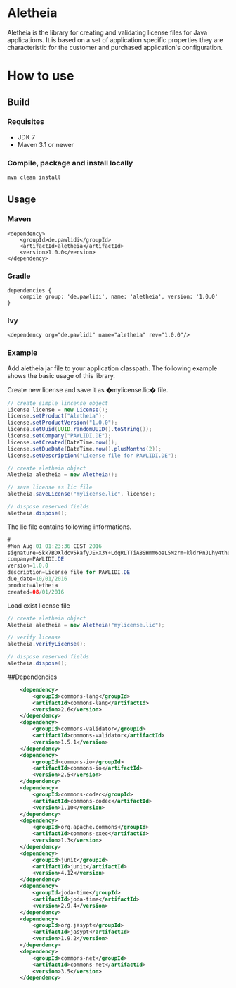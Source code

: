 # Aletheia
Aletheia is the library for creating and validating license files for Java applications. It is based on a set of 
application specific properties they are characteristic for the customer and purchased application's configuration.

# How to use

## Build ##

### Requisites ###

* JDK 7
* Maven 3.1 or newer

### Compile, package and install locally ###

```
mvn clean install
```

## Usage ##

### Maven ###
```
<dependency>
    <groupId>de.pawlidi</groupId>
    <artifactId>aletheia</artifactId>
    <version>1.0.0</version>
</dependency>
```

### Gradle ###
```
dependencies {
    compile group: 'de.pawlidi', name: 'aletheia', version: '1.0.0'
}
```

### Ivy ###
```
<dependency org="de.pawlidi" name="aletheia" rev="1.0.0"/>
```

### Example ###


Add aletheia jar file to your application classpath. The following example shows the basic usage of this library.

Create new license and save it as �mylicense.lic� file.

```java
// create simple lincense object
License license = new License();
license.setProduct("Aletheia");
license.setProductVersion("1.0.0");
license.setUuid(UUID.randomUUID().toString());
license.setCompany("PAWLIDI.DE");
license.setCreated(DateTime.now());
license.setDueDate(DateTime.now().plusMonths(2));
license.setDescription("License file for PAWLIDI.DE");

// create aletheia object
Aletheia aletheia = new Aletheia();

// save license as lic file
aletheia.saveLicense("mylicense.lic", license);

// dispose reserved fields
aletheia.dispose();
```

The lic file contains following informations.
```java
#
#Mon Aug 01 01:23:36 CEST 2016
signature=Skk7BDXldcv5kafyJEHX3Y+LdqRLTTiA8SHmm6oaL5Mzrm+kldrPnJLhy4thUni2Hsa7KaB/PYhxOULGMPSeC+rxtuWe61gpbL3Scwk2ji2LSOvWUk/V1p7ZEOKBA6dj4cirZxgmtP0/cSixYzbQ6iuy1AY8IFYqTlEYRcn61WaZaKiTaiCIgXO7Oa8UeHhhXjbZXZYpPRxCU/bqMfEz6PqWQn55/taoZIVcF4fIwQJY5WMdQ9Lv6AyQmdPNJpkZkZ+HVpTKxESxXxOZZQ7DgHSWvAdGkJzONGxPVSu0K/l5h/Rx9eyYpwOJdRi5ifYQ2a/+KasSULQohZoN4l9rjw\=\=
company=PAWLIDI.DE
version=1.0.0
description=License file for PAWLIDI.DE
due_date=10/01/2016
product=Aletheia
created=08/01/2016
```

Load exist license file
```java
// create aletheia object
Aletheia aletheia = new Aletheia("mylicense.lic");

// verify license
aletheia.verifyLicense();

// dispose reserved fields
aletheia.dispose();
```
##Dependencies
```xml
	<dependency>
  		<groupId>commons-lang</groupId>
  		<artifactId>commons-lang</artifactId>
  		<version>2.6</version>
  	</dependency>
  	<dependency>
  		<groupId>commons-validator</groupId>
  		<artifactId>commons-validator</artifactId>
  		<version>1.5.1</version>
  	</dependency>
  	<dependency>
  		<groupId>commons-io</groupId>
  		<artifactId>commons-io</artifactId>
  		<version>2.5</version>
  	</dependency>
  	<dependency>
  		<groupId>commons-codec</groupId>
  		<artifactId>commons-codec</artifactId>
  		<version>1.10</version>
  	</dependency>
  	<dependency>
  		<groupId>org.apache.commons</groupId>
  		<artifactId>commons-exec</artifactId>
  		<version>1.3</version>
  	</dependency>
  	<dependency>
  		<groupId>junit</groupId>
  		<artifactId>junit</artifactId>
  		<version>4.12</version>
  	</dependency>
  	<dependency>
  		<groupId>joda-time</groupId>
  		<artifactId>joda-time</artifactId>
  		<version>2.9.4</version>
  	</dependency>
  	<dependency>
  		<groupId>org.jasypt</groupId>
  		<artifactId>jasypt</artifactId>
  		<version>1.9.2</version>
  	</dependency>
  	<dependency>
  		<groupId>commons-net</groupId>
  		<artifactId>commons-net</artifactId>
  		<version>3.5</version>
  	</dependency>
```